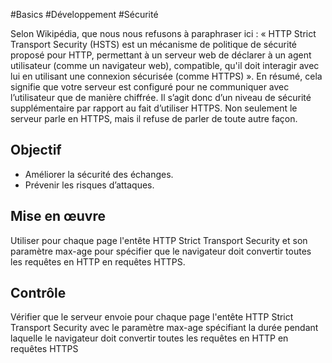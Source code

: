
#Basics #Développement #Sécurité

Selon Wikipédia, que nous nous refusons à paraphraser ici : « HTTP Strict Transport Security (HSTS) est un mécanisme de politique de sécurité proposé pour HTTP, permettant à un serveur web de déclarer à un agent utilisateur (comme un navigateur web), compatible, qu'il doit interagir avec lui en utilisant une connexion sécurisée (comme HTTPS) ». En résumé, cela signifie que votre serveur est configuré pour ne communiquer avec l’utilisateur que de manière chiffrée. Il s’agit donc d’un niveau de sécurité supplémentaire par rapport au fait d’utiliser HTTPS. Non seulement le serveur parle en HTTPS, mais il refuse de parler de toute autre façon.


## Objectif

* Améliorer la sécurité des échanges.
* Prévenir les risques d’attaques.

## Mise en œuvre

Utiliser pour chaque page l'entête HTTP Strict Transport Security et son paramètre max-age pour spécifier que le navigateur doit convertir toutes les requêtes en HTTP en requêtes HTTPS.

## Contrôle

Vérifier que le serveur envoie pour chaque page l'entête HTTP Strict Transport Security avec le paramètre max-age spécifiant la durée pendant laquelle le navigateur doit convertir toutes les requêtes en HTTP en requêtes HTTPS

